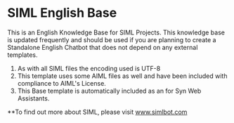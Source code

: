 # SIML English Base

This is an English Knowledge Base for SIML Projects. This knowledge base is updated frequently and should be used if you are planning to create a Standalone English Chatbot that does not depend on any external templates.

1. As with all SIML files the encoding used is UTF-8
2. This template uses some AIML files as well and have been included with compliance to AIML's License.
3. This Base template is automatically included as an for Syn Web Assistants.

**To find out more about SIML, please visit www.simlbot.com

